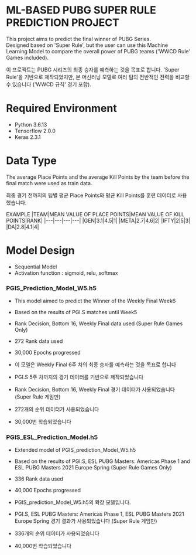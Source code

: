 # ML-BASED PUBG SUPER RULE PREDICTION PROJECT  

This project aims to predict the final winner of PUBG Series.  
Designed based on 'Super Rule', but the user can use this Machine Learning Model to compare the overall power of PUBG teams ('WWCD Rule' Games included).    
  
이 프로젝트는 PUBG 시리즈의 최종 승자를 예측하는 것을 목표로 합니다.
'Super Rule'을 기반으로 제작되었지만, 본 머신러닝 모델로 여러 팀의 전반적인 전력을 비교할 수 있습니다 ('WWCD 규칙' 경기 포함).  

# Required Environment  
- Python 3.6.13
- Tensorflow 2.0.0
- Keras 2.3.1
  
# Data Type  
The average Place Points and the average Kill Points by the team before the final match were used as train data.  

최종 경기 전까지의 팀별 평균 Place Points와 평균 Kill Points를 훈련 데이터로 사용했습니다.  
  
EXAMPLE
|TEAM|MEAN VALUE OF PLACE POINTS|MEAN VALUE OF KILL POINTS|RANK|
|---|---|---|---|
|GEN|3.1|4.5|1|
|META|2.7|4.6|2|
|IFTY|2|5|3|
|DA|2.8|4.1|4|
  
# Model Design  
- Sequential Model
- Activation function : sigmoid, relu, softmax

### PGIS_Prediction_Model_W5.h5
- This model aimed to predict the Winner of the Weekly Final Week6
- Based on the results of PGI.S matches until Week5
- Rank Decision, Bottom 16, Weekly Final data used (Super Rule Games Only)
- 272 Rank data used
- 30,000 Epochs progressed
  
- 이 모델은 Weekly Final 6주 차의 최종 승자를 예측하는 것을 목표로 합니다
- PGI.S 5주 차까지의 경기 데이터를 기반으로 제작되었습니다
- Rank Decision, Bottom 16, Weekly Final 경기 데이터가 사용되었습니다 (Super Rule 게임만)
- 272개의 순위 데이터가 사용되었습니다
- 30,000번 학습되었습니다
  
### PGIS_ESL_Prediction_Model.h5
- Extended model of PGIS_prediction_Model_W5.h5
- Based on the results of PGI.S, ESL PUBG Masters: Americas Phase 1 and ESL PUBG Masters 2021 Europe Spring (Super Rule Games Only)
- 336 Rank data used
- 40,000 Epochs progressed
  
- PGIS_prediction_Model_W5.h5의 확장 모델입니다.
- PGI.S, ESL PUBG Masters: Americas Phase 1, ESL PUBG Masters 2021 Europe Spring 경기 결과가 사용되었습니다 (Super Rule 게임만)
- 336개의 순위 데이터가 사용되었습니다
- 40,000번 학습되었습니다
